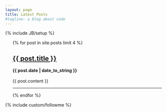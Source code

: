 ```yaml
---
layout: page
title: Latest Posts
#tagline: a blog about code
---
```

{% include JB/setup %}
<!-- 
Read [Jekyll Quick Start](http://jekyllbootstrap.com/usage/jekyll-quick-start.html)

Complete usage and documentation available at: [Jekyll Bootstrap](http://jekyllbootstrap.com)

## Update Author Attributes

In `_config.yml` remember to specify your own data:
    
    title : My Blog =)
    
    author :
      name : Name Lastname
      email : blah@email.test
      github : username
      twitter : username

The theme should reference these variables whenever needed.
    
## Sample Posts

This blog contains sample posts which help stage pages and blog data.
When you don't need the samples anymore just delete the `_posts/core-samples` folder.

    $ rm -rf _posts/core-samples

Here's a sample "posts list".
 -->


<ul >
    {% for post in site.posts limit 4 %}
    <h2><a href="{{ BASE_PATH }}{{ post.url }}">{{ post.title }}</a></h2>
    <strong>{{ post.date | date_to_string }}</strong><br><br>
        {{ post.content }}<br>
    <hr>
    {% endfor %}
</ul>

<div>
{% include custom/followme %}
</div>


<!-- <ul class="posts">
  {% for post in site.posts %}
    <li><span>{{ post.date | date_to_string }}</span> &raquo; <a href="{{ BASE_PATH }}{{ post.url }}">{{ post.title }}</a></li>
  {% endfor %}
</ul>
 -->



